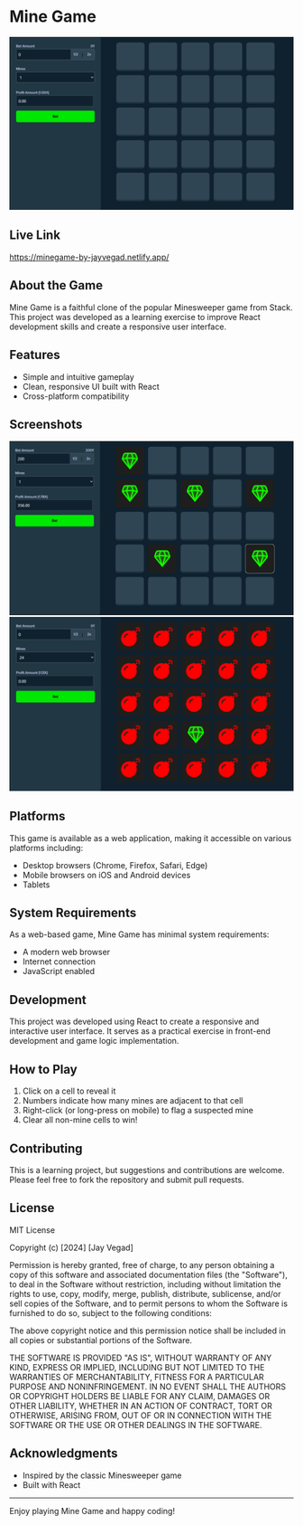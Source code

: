 # Mine Game

![Mine Game Screenshot 1](./imgs/Img-1.png)

## Live Link

https://minegame-by-jayvegad.netlify.app/

## About the Game

Mine Game is a faithful clone of the popular Minesweeper game from Stack. This project was developed as a learning exercise to improve React development skills and create a responsive user interface.

## Features

- Simple and intuitive gameplay
- Clean, responsive UI built with React
- Cross-platform compatibility

## Screenshots

![Mine Game Frontend With Dimonds](./imgs/Img-2.png)
![Mine Game Frontend With Bombs](./imgs/Img-3.png)

## Platforms

This game is available as a web application, making it accessible on various platforms including:

- Desktop browsers (Chrome, Firefox, Safari, Edge)
- Mobile browsers on iOS and Android devices
- Tablets

## System Requirements

As a web-based game, Mine Game has minimal system requirements:

- A modern web browser
- Internet connection
- JavaScript enabled

## Development

This project was developed using React to create a responsive and interactive user interface. It serves as a practical exercise in front-end development and game logic implementation.

## How to Play

1. Click on a cell to reveal it
2. Numbers indicate how many mines are adjacent to that cell
3. Right-click (or long-press on mobile) to flag a suspected mine
4. Clear all non-mine cells to win!

## Contributing

This is a learning project, but suggestions and contributions are welcome. Please feel free to fork the repository and submit pull requests.

## License

MIT License

Copyright (c) [2024] [Jay Vegad]

Permission is hereby granted, free of charge, to any person obtaining a copy
of this software and associated documentation files (the "Software"), to deal
in the Software without restriction, including without limitation the rights
to use, copy, modify, merge, publish, distribute, sublicense, and/or sell
copies of the Software, and to permit persons to whom the Software is
furnished to do so, subject to the following conditions:

The above copyright notice and this permission notice shall be included in all
copies or substantial portions of the Software.

THE SOFTWARE IS PROVIDED "AS IS", WITHOUT WARRANTY OF ANY KIND, EXPRESS OR
IMPLIED, INCLUDING BUT NOT LIMITED TO THE WARRANTIES OF MERCHANTABILITY,
FITNESS FOR A PARTICULAR PURPOSE AND NONINFRINGEMENT. IN NO EVENT SHALL THE
AUTHORS OR COPYRIGHT HOLDERS BE LIABLE FOR ANY CLAIM, DAMAGES OR OTHER
LIABILITY, WHETHER IN AN ACTION OF CONTRACT, TORT OR OTHERWISE, ARISING FROM,
OUT OF OR IN CONNECTION WITH THE SOFTWARE OR THE USE OR OTHER DEALINGS IN THE
SOFTWARE.

## Acknowledgments

- Inspired by the classic Minesweeper game
- Built with React

---

Enjoy playing Mine Game and happy coding!
